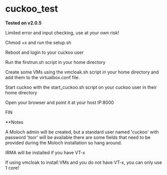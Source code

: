 # cuckoo_test

**Tested on v2.0.5**

Limited error and input checking, use at your own risk!

Chmod +x and run the setup.sh

Reboot and login to your cuckoo user

Run the firstrun.sh script in your home directory

Create some VMs using the vmcloak.sh script in your home directory and add them to the virtualbox.conf file.

Start cuckoo with the start_cuckoo.sh script on your cuckoo user in their home directory

Open your browser and point it at your host IP:8000

FIN

**Notes

A Moloch admin will be created, but a standard user named 'cuckoo' with password 'toor' will be available there are some fields that need to be provided during the Moloch installation so hang around.

IRMA will be installed if you have VT-x 

If using vmcloak to install VMs and you do not have VT-x, you can only use 1 core!

